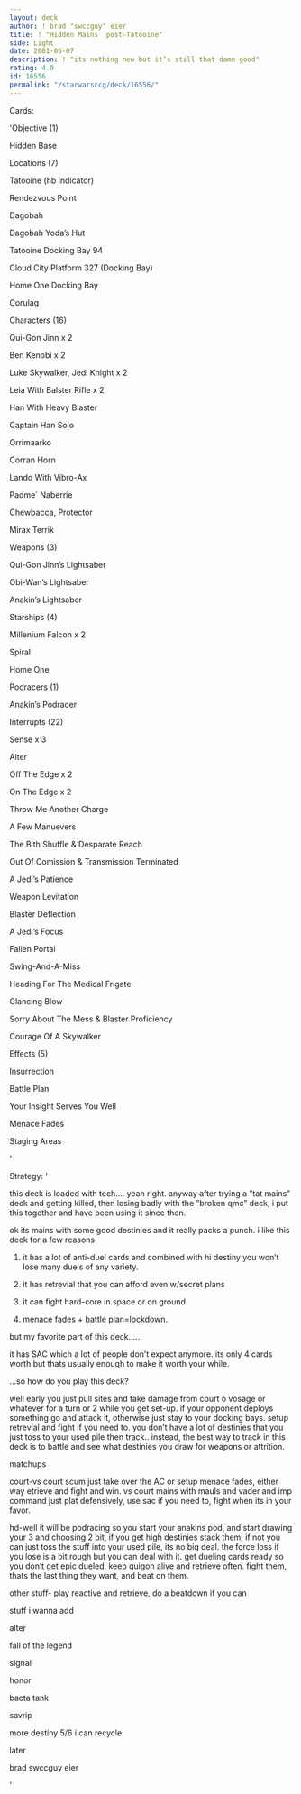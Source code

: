 ```yaml
---
layout: deck
author: ! brad "swccguy" eier
title: ! "Hidden Mains  post-Tatooine"
side: Light
date: 2001-06-07
description: ! "its nothing new but it’s still that damn good"
rating: 4.0
id: 16556
permalink: "/starwarsccg/deck/16556/"
---
```

Cards: 

'Objective (1)

Hidden Base


Locations (7)

Tatooine (hb indicator)

Rendezvous Point

Dagobah

Dagobah Yoda’s Hut

Tatooine Docking Bay 94

Cloud City Platform 327 (Docking Bay)

Home One Docking Bay

Corulag


Characters (16)

Qui-Gon Jinn x 2

Ben Kenobi x 2

Luke Skywalker, Jedi Knight x 2

Leia With Balster Rifle x 2

Han With Heavy Blaster

Captain Han Solo

Orrimaarko

Corran Horn

Lando With Vibro-Ax

Padme` Naberrie

Chewbacca, Protector

Mirax Terrik


Weapons (3)

Qui-Gon Jinn’s Lightsaber

Obi-Wan’s Lightsaber

Anakin’s Lightsaber


Starships (4)

Millenium Falcon x 2

Spiral

Home One


Podracers (1)

Anakin’s Podracer


Interrupts (22)

Sense x 3

Alter

Off The Edge x 2

On The Edge x 2

Throw Me Another Charge

A Few Manuevers

The Bith Shuffle & Desparate Reach

Out Of Comission & Transmission Terminated

A Jedi’s Patience

Weapon Levitation

Blaster Deflection

A Jedi’s Focus

Fallen Portal

Swing-And-A-Miss

Heading For The Medical Frigate

Glancing Blow

Sorry About The Mess & Blaster Proficiency

Courage Of A Skywalker


Effects (5)

Insurrection

Battle Plan

Your Insight Serves You Well

Menace Fades

Staging Areas




'

Strategy: '

this deck is loaded with tech.... yeah right.  anyway after trying a ”tat mains” deck and getting killed, then losing badly with the ”broken qmc” deck, i put this together and have been using it since then.


ok its mains with some good destinies and it really packs a punch. i like this deck for a few reasons

1. it has a lot of anti-duel cards and combined with hi destiny you won’t lose many duels of any variety.  

2. it has retrevial that you can afford even w/secret plans

3. it can fight hard-core in space or on ground.

4. menace fades + battle plan=lockdown.

but my favorite part of this deck.....

it has SAC which a lot of people don’t expect anymore. its only 4 cards worth but thats usually enough to make it worth your while.


...so how do you play this deck?

well early you just pull sites and take damage from court o vosage or whatever for a turn or 2 while you get set-up.  if your opponent deploys something go and attack it, otherwise just stay to your docking bays.  setup retrevial and fight if you need to.  you don’t have a lot of destinies that you just toss to your used pile then track.. instead, the best way to track in this deck is to battle and see what destinies you draw for weapons or attrition.  


matchups

court-vs court scum just take over the AC or setup menace fades, either way etrieve and fight and win.  vs court mains with mauls and vader and imp command just plat defensively, use sac if you need to, fight when its in your favor.


hd-well it will be podracing so you start your anakins pod, and start drawing your 3 and choosing 2 bit, if you get high destinies stack them, if not you can just toss the stuff into your used pile, its no big deal.  the force loss if you lose is a bit rough but you can deal with it.  get dueling cards ready so you don’t get epic dueled.  keep quigon alive and retrieve often.  fight them, thats the last thing they want, and beat on them.


other stuff- play reactive and retrieve, do a beatdown if you can



stuff i wanna add

alter

fall of the legend

signal

honor

bacta tank

savrip

more destiny 5/6 i can recycle


later

brad swccguy eier

'
